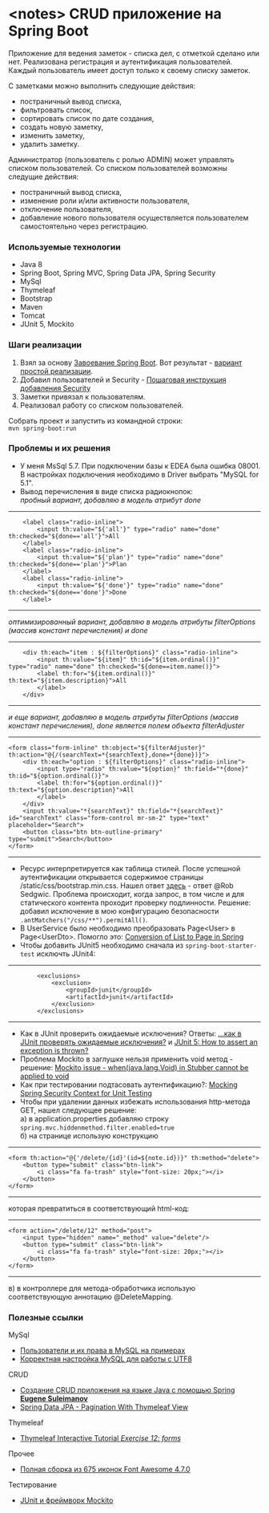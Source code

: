 # \<notes\> CRUD приложение на Spring Boot

Приложение для ведения заметок - списка дел, с отметкой сделано или нет.
Реализована регистрация и аутентификация пользователей.
Каждый пользователь имеет доступ только к своему списку заметок.

С заметками можно выполнить следующие действия: 
* постраничный вывод списка, 
* фильтровать список, 
* сортировать список по дате создания,
* создать новую заметку,
* изменить заметку,
* удалить заметку. 

Администратор (пользователь с ролью ADMIN) может управлять списком пользователей.
Со списком пользователей возможны следущие действия:
 * постраничный вывод списка,
 * изменение роли и/или активности пользователя,
 * отключение пользователя,
 * добавление нового пользователя осуществляется пользователем самостоятельно через регистрацию.
 

### Используемые технологии
* Java 8
* Spring Boot, Spring MVC, Spring Data JPA, Spring Security
* MySql
* Thymeleaf
* Bootstrap
* Maven
* Tomcat
* JUnit 5, Mockito

### Шаги реализации
1. Взял за основу <a href="https://javarush.ru/groups/posts/497-zavoevanie-spring-boot">Завоевание Spring Boot</a>. 
Вот результат - <a href="https://github.com/ValeriyEmelyanov/notes/tree/v1_simple">вариант простой реализации</a>.  
2. Добавил пользователей и Security - [Пошаговая инструкция добавления Security](STEP-BY-STEP-SECURITY-ADDING.md) 
3. Заметки привязал к пользователям.
4. Реализовал работу со списком пользователей.

Собрать проект и запустить из командной строки:<br> 
`mvn spring-boot:run`

### Проблемы и их решения

* У меня MsSql 5.7. При подключении базы к EDEA была ошибка 08001. В настройках подключения необходимо в Driver выбрать "MySQL for 5.1".
* Вывод перечисления в виде списка радиокнопок:
<br> <i>пробный вариант, добавляю в модель атрибут done</i>

---
        <label class="radio-inline">
            <input th:value="${'all'}" type="radio" name="done" th:checked="${done=='all'}">All
        </label>
        <label class="radio-inline">
            <input th:value="${'plan'}" type="radio" name="done" th:checked="${done=='plan'}">Plan
        </label>
        <label class="radio-inline">
            <input th:value="${'done'}" type="radio" name="done" th:checked="${done=='done'}">Done
        </label>
---

<i>оптимизированный вариант, добавляю в модель атрибуты filterOptions (массив констант перечисления) и done</i>

---
        <div th:each="item : ${filterOptions}" class="radio-inline">
            <input th:value="${item}" th:id="${item.ordinal()}" type="radio" name="done" th:checked="${done==item.name()}">
            <label th:for="${item.ordinal()}" th:text="${item.description}">All
            </label>
        </div>
---

<i>и еще вариант, добавляю в модель атрибуты filterOptions (массив констант перечисления), done является полем объекта filterAdjuster</i>

---
    <form class="form-inline" th:object="${filterAdjuster}" th:action="@{/(searchText=*{searchText},done=*{done})}">
        <div th:each="option : ${filterOptions}" class="radio-inline">
            <input type="radio" th:value="${option}" th:field="*{done}" th:id="${option.ordinal()}">
            <label th:for="${option.ordinal()}" th:text="${option.description}">All
            </label>
        </div>
        <input th:value="*{searchText}" th:field="*{searchText}" id="searchText" class="form-control mr-sm-2" type="text" placeholder="Search">
        <button class="btn btn-outline-primary" type="submit">Search</button>
    </form>
---

* Ресурс интерпретируется как таблица стилей. 
После успешной аутентификации открывается содержимое страницы /static/css/bootstrap.min.css.
Нашел ответ <a href="https://coder-booster.ru/q/resource-interpreted-as-stylesheet-but-transferred-with-mime-type-text-html-see-18236/">здесь</a> - ответ @Rob Sedgwic.
Проблема происходит, когда запрос, в том числе и для статического контента проходит проверку подлинности.
Решение: добавил исключение в мою конфигурацию безопасности `.antMatchers("/css/**").permitAll()`.
* В UserService было необходимо преобразовать Page\<User\> в Page\<UserDto\>. 
Помогло это: <a href="https://stackoverflow.com/questions/37749559/conversion-of-list-to-page-in-spring">Conversion of List to Page in Spring</b></a>
* Чтобы добавить JUnit5 необходимо сначала из `spring-boot-starter-test` исключть JUnit4:
---
            <exclusions>
                <exclusion>
                    <groupId>junit</groupId>
                    <artifactId>junit</artifactId>
                </exclusion>
            </exclusions>
---
* Как в JUnit проверить ожидаемые исключения? 
Ответы: <a href="http://barancev.github.io/junit-catch-throwable/">...как в JUnit проверять ожидаемые исключения?</b></a> 
и <a href="https://stackoverflow.com/questions/40268446/junit-5-how-to-assert-an-exception-is-thrown">JUnit 5: How to assert an exception is thrown?</b></a> 
* Проблема Mockito в заглушке нельзя применить void метод - решение: 
<a href="https://stackoverflow.com/questions/25249902/mockito-issue-whenjava-lang-void-in-stubber-cannot-be-applied-to-void">Mockito issue - when(java.lang.Void) in Stubber cannot be applied to void</a>
* Как при тестировании подтасовать аутентификацию?:
<a href="https://www.javacodegeeks.com/2017/05/mocking-spring-security-context-unit-testing.html">Mocking Spring Security Context for Unit Testing</a>
* Чтобы при удалении данных избежать использования http-метода GET, 
нашел следующее решение: 
<br> a) в application.properties добавляю строку <br>
`spring.mvc.hiddenmethod.filter.enabled=true`
<br> б) на странице использую конструкцию  
---
    <form th:action="@{'/delete/{id}'(id=${note.id})}" th:method="delete">
        <button type="submit" class="btn-link">
            <i class="fa fa-trash" style="font-size: 20px;"></i>
        </button>
    </form>
---
которая превратиться в соответствующий html-код:

---
    <form action="/delete/12" method="post">
        <input type="hidden" name="_method" value="delete"/>
        <button type="submit" class="btn-link">
            <i class="fa fa-trash" style="font-size: 20px;"></i>
        </button>
    </form>
---
в) в контроллере для метода-обработчика использую соответствующую аннотацию @DeleteMapping.

 
### Полезные ссылки

MySql
* <a href="http://stasyak.ru/?p=51">Пользователи и их права в MySQL на примерах</a>
* <a href="https://gahcep.github.io/blog/2013/01/05/mysql-utf8/">Корректная настройка MySQL для работы с UTF8</a>

CRUD
* <a href="https://www.youtube.com/watch?v=e7swABdqOS4">Создание CRUD приложения на языке Java с помощью Spring <b>Eugene Suleimanov</b></a>
* <a href="https://www.logicbig.com/tutorials/spring-framework/spring-data/pagination-with-thymeleaf.html">Spring Data JPA - Pagination With Thymeleaf View</b></a>
 
 Thymeleaf
 * <a href="http://itutorial.thymeleaf.org/exercise/12">Thymeleaf Interactive Tutorial <i>Exercise 12: forms</i></b></a>
 
 Прочее
 * <a href="https://fontawesome.ru/all-icons/">Полная сборка из 675 иконок Font Awesome 4.7.0</b></a>
 
 Тестирование
 * <a href="http://java-online.ru/junit-mockito.xhtml">JUnit и фреймворк Mockito</b></a>
 
  